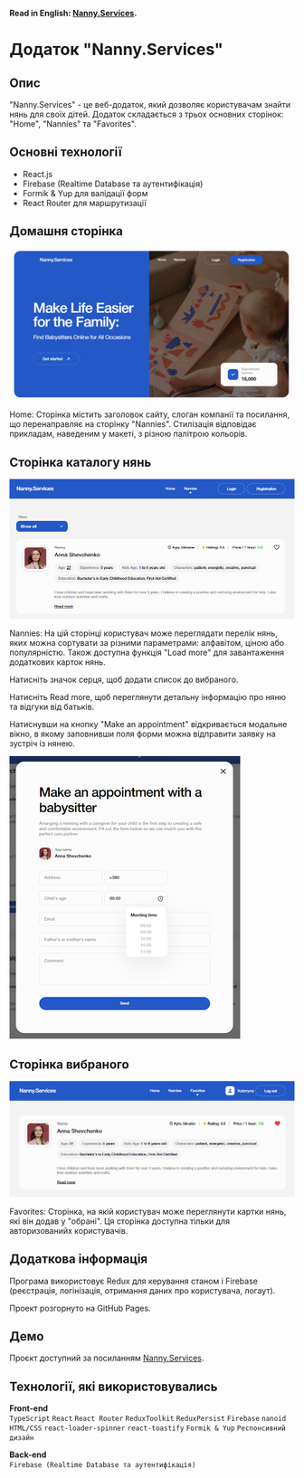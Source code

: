 **Read in English: [Nanny.Services](README_en.md).**<br />

# Додаток "Nanny.Services"

## Опис

"Nanny.Services" - це веб-додаток, який дозволяє користувачам знайти нянь для своїх дітей. Додаток складається з трьох основних сторінок: "Home", "Nannies" та "Favorites".

## Основні технології

- React.js
- Firebase (Realtime Database та аутентифікація)
- Formik & Yup для валідації форм
- React Router для маршрутизації

## Домашня сторінка

![Home page screenshot](./src/img/home.png)

Home: Сторінка містить заголовок сайту, слоган компанії та посилання, що перенаправляє на сторінку "Nannies". Стилізація відповідає прикладам, наведеним у макеті, з різною палітрою кольорів.

## Сторінка каталогу нянь

![Catalog page screenshot](./src/img/nannies.png)

Nannies: На цій сторінці користувач може переглядати перелік нянь, яких можна сортувати за різними параметрами: алфавітом, ціною або популярністю. Також доступна функція "Load more" для завантаження додаткових карток нянь.

Натисніть значок серця, щоб додати список до вибраного.

Натисніть Read more, щоб переглянути детальну інформацію про няню та відгуки від батьків.

Натиснувши на кнопку "Make an appointment" відкривається модальне вікно, в якому заповнивши поля форми можна відправити заявку на зустріч із нянею.

![Catalog page screenshot](./src/img/form.png)

## Сторінка вибраного

![Catalog page screenshot](./src/img/favorite.png)

Favorites: Сторінка, на якій користувач може переглянути картки нянь, які він додав у "обрані".
Ця сторінка доступна тільки для авторизованийх користувачів.

## Додаткова інформація

Програма використовує Redux для керування станом і Firebase (реєстрація, логінізація, отримання даних про користувача, логаут).

Проект розгорнуто на GitHub Pages.

## Демо

Проєкт доступний за посиланням [Nanny.Services](https://katerynabachkalo.github.io/nanny-services/).

## Технології, які використовувались

**Front-end**<br />
`TypeScript` `React` `React Router` `ReduxToolkit` `ReduxPersist` `Firebase` `nanoid` `HTML/CSS` `react-loader-spinner` `react-toastify` `Formik & Yup` `Респонсивний дизайн`

**Back-end**<br />
`Firebase (Realtime Database та аутентифікація)`

